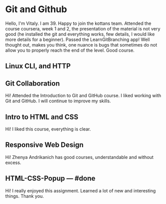 # Git and Github

Hello, I'm Vitaly. I am 39.
Happy to join the kottans team.
Attended the course coursera, week 1 and 2, the presentation of the material is not very good (he installed the git and everything works, few details, I would like more details for a beginner).
Passed the LearnGitBranching app! Well thought out, makes you think, one nuance is bugs that sometimes do not allow you to properly reach the end of the level. Good course.

## Linux CLI, and HTTP

## Git Collaboration

Hi! Attended the Introduction to Git and GitHub course.
I liked working with Git and GitHub. I will continue to improve my skills.

## Intro to HTML and CSS

Hi! I liked this course, everything is clear.

## Responsive Web Design

Hi! Zhenya Andrikanich has good courses, understandable and without excess.

## HTML-CSS-Popup — #done

Hi! I really enjoyed this assignment. Learned a lot of new and interesting things. Thank you.
